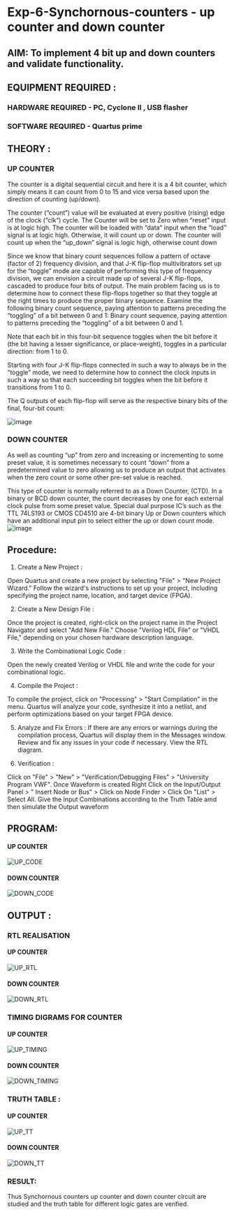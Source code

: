# Exp-6-Synchornous-counters - up counter and down counter 
## AIM: To implement 4 bit up and down counters and validate  functionality.
## EQUIPMENT REQUIRED :
### HARDWARE REQUIRED - PC, Cyclone II , USB flasher
### SOFTWARE REQUIRED - Quartus prime
## THEORY :
### UP COUNTER 
The counter is a digital sequential circuit and here it is a 4 bit counter, which simply means it can count from 0 to 15 and vice versa based upon the direction of counting (up/down). 

The counter (“count“) value will be evaluated at every positive (rising) edge of the clock (“clk“) cycle.
The Counter will be set to Zero when “reset” input is at logic high.
The counter will be loaded with “data” input when the “load” signal is at logic high. Otherwise, it will count up or down.
The counter will count up when the “up_down” signal is logic high, otherwise count down

Since we know that binary count sequences follow a pattern of octave (factor of 2) frequency division, and that J-K flip-flop multivibrators set up for the “toggle” mode are capable of performing this type of frequency division, we can envision a circuit made up of several J-K flip-flops, cascaded to produce four bits of output.
The main problem facing us is to determine how to connect these flip-flops together so that they toggle at the right times to produce the proper binary sequence.
Examine the following binary count sequence, paying attention to patterns preceding the “toggling” of a bit between 0 and 1:
Binary count sequence, paying attention to patterns preceding the “toggling” of a bit between 0 and 1.

Note that each bit in this four-bit sequence toggles when the bit before it (the bit having a lesser significance, or place-weight), toggles in a particular direction: from 1 to 0.



 
 

Starting with four J-K flip-flops connected in such a way to always be in the “toggle” mode, we need to determine how to connect the clock inputs in such a way so that each succeeding bit toggles when the bit before it transitions from 1 to 0.

The Q outputs of each flip-flop will serve as the respective binary bits of the final, four-bit count:

 
 

![image](https://user-images.githubusercontent.com/36288975/169644758-b2f4339d-9532-40c5-af40-8f4f8c942e2c.png)



### DOWN COUNTER 

As well as counting “up” from zero and increasing or incrementing to some preset value, it is sometimes necessary to count “down” from a predetermined value to zero allowing us to produce an output that activates when the zero count or some other pre-set value is reached.

This type of counter is normally referred to as a Down Counter, (CTD). In a binary or BCD down counter, the count decreases by one for each external clock pulse from some preset value. Special dual purpose IC’s such as the TTL 74LS193 or CMOS CD4510 are 4-bit binary Up or Down counters which have an additional input pin to select either the up or down count mode.
![image](https://user-images.githubusercontent.com/36288975/169644844-1a14e123-7228-4ed8-81a9-eb937dff4ac8.png)



## Procedure:
1. Create a New Project :
   
Open Quartus and create a new project by selecting "File" > "New Project Wizard." Follow the wizard's instructions to set up your project, including specifying the project name, location, and target device (FPGA).

2. Create a New Design File :
   
Once the project is created, right-click on the project name in the Project Navigator and select "Add New File." Choose "Verilog HDL File" or "VHDL File," depending on your chosen hardware description language.

3. Write the Combinational Logic Code :
   
Open the newly created Verilog or VHDL file and write the code for your combinational logic.

4. Compile the Project :
   
To compile the project, click on "Processing" > "Start Compilation" in the menu. Quartus will analyze your code, synthesize it into a netlist, and perform optimizations based on your target FPGA device.

5. Analyze and Fix Errors :
If there are any errors or warnings during the compilation process, Quartus will display them in the Messages window. Review and fix any issues in your code if necessary. View the RTL diagram.

6. Verification :
    
Click on "File" > "New" > "Verification/Debugging Files" > "University Program VWF". Once Waveform is created Right Click on the Input/Output Panel > " Insert Node or Bus" > Click on Node Finder > Click On "List" > Select All. Give the Input Combinations according to the Truth Table amd then simulate the Output waveform

## PROGRAM: 

#### UP COUNTER

![UP_CODE](https://github.com/MOHAMEDAHSAN/Exp-7-Synchornous-counters-/assets/139331378/7e65bac7-bf05-4a14-aa23-7a268a18acdf)

#### DOWN COUNTER

![DOWN_CODE](https://github.com/MOHAMEDAHSAN/Exp-7-Synchornous-counters-/assets/139331378/163382bd-7860-4485-a497-36930ecb83bb)




## OUTPUT :
### RTL REALISATION
#### UP COUNTER
![UP_RTL](https://github.com/MOHAMEDAHSAN/Exp-7-Synchornous-counters-/assets/139331378/d0a63867-bca9-45d0-9427-5ac37e6476b6)

#### DOWN COUNTER
![DOWN_RTL](https://github.com/MOHAMEDAHSAN/Exp-7-Synchornous-counters-/assets/139331378/3586abac-401d-4163-aaed-b0084f313071)


### TIMING DIGRAMS FOR COUNTER  

#### UP COUNTER
![UP_TIMING](https://github.com/MOHAMEDAHSAN/Exp-7-Synchornous-counters-/assets/139331378/5820d51e-6b03-4761-94fa-8c1c436a5a8e)

#### DOWN COUNTER
![DOWN_TIMING](https://github.com/MOHAMEDAHSAN/Exp-7-Synchornous-counters-/assets/139331378/5a0c8809-debf-4625-b558-282323e1d1eb)


### TRUTH TABLE :
#### UP COUNTER
![UP_TT](https://github.com/MOHAMEDAHSAN/Exp-7-Synchornous-counters-/assets/139331378/d2659906-c184-400d-a57c-a25d1324ea95)


#### DOWN COUNTER
![DOWN_TT](https://github.com/MOHAMEDAHSAN/Exp-7-Synchornous-counters-/assets/139331378/f5ffcf72-6a45-47e7-841e-ee10db16d782)

### RESULT:
Thus Synchornous counters up counter and down counter circuit are studied and the truth table for different logic gates are verified.
